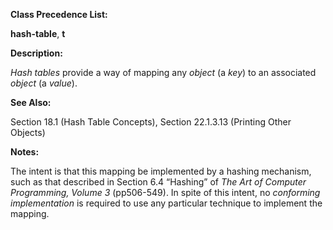  

**Class Precedence List:** 

**hash-table**, **t** 

**Description:** 

*Hash tables* provide a way of mapping any *object* (a *key*) to an associated *object* (a *value*). 

**See Also:** 

Section 18.1 (Hash Table Concepts), Section 22.1.3.13 (Printing Other Objects) 

**Notes:** 

The intent is that this mapping be implemented by a hashing mechanism, such as that described in Section 6.4 “Hashing” of *The Art of Computer Programming, Volume 3* (pp506-549). In spite of this intent, no *conforming implementation* is required to use any particular technique to implement the mapping. 

